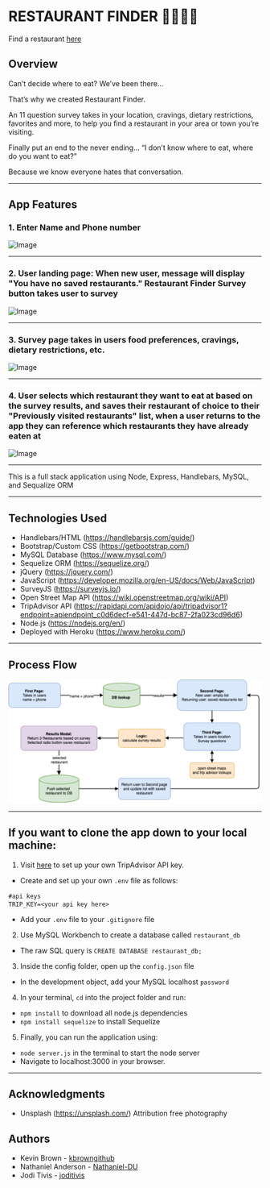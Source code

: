 # RESTAURANT FINDER 🍴🍕🍜🥗

Find a restaurant [here](https://best-restaurant.herokuapp.com/)

## Overview
Can’t decide where to eat?
We’ve been there...

That’s why we created Restaurant Finder. 

An 11 question survey takes in your location, cravings, dietary restrictions, favorites and more, to help you find a restaurant in your area or town you’re visiting.

Finally put an end to the never ending… “I don’t know where to eat, where do you want to eat?”
 
Because we know everyone hates that conversation.

---

## App Features
### 1. Enter Name and Phone number
![Image](public/images/gif.gif)

---
### 2. User landing page: When new user, message will display "You have no saved restaurants." Restaurant Finder Survey button takes user to survey
![Image](public/images/gif2.gif)

---
### 3. Survey page takes in users food preferences, cravings, dietary restrictions, etc.
![Image](public/images/gif3.gif)

---
### 4. User selects which restaurant they want to eat at based on the survey results, and saves their restaurant of choice to their "Previously visited restaurants" list, when a user returns to the app they can reference which restaurants they have already eaten at
![Image](public/images/gif4.gif)

---

This is a full stack application using Node, Express, Handlebars, MySQL, and Sequalize ORM

---

## Technologies Used
- Handlebars/HTML (https://handlebarsjs.com/guide/)
- Bootstrap/Custom CSS (https://getbootstrap.com/)
- MySQL Database (https://www.mysql.com/)
- Sequelize ORM (https://sequelize.org/) 
- jQuery (https://jquery.com/)
- JavaScript (https://developer.mozilla.org/en-US/docs/Web/JavaScript)
- SurveyJS (https://surveyjs.io/)
- Open Street Map API (https://wiki.openstreetmap.org/wiki/API)
- TripAdvisor API (https://rapidapi.com/apidojo/api/tripadvisor1?endpoint=apiendpoint_c0d6decf-e541-447d-bc87-2fa023cd96d6)
- Node.js (https://nodejs.org/en/)
- Deployed with Heroku (https://www.heroku.com/)

---

## Process Flow
![Image](public/images/flowchart.png)

---

## If you want to clone the app down to your local machine:
1. Visit [here](https://rapidapi.com/apidojo/api/tripadvisor1?endpoint=apiendpoint_c0d6decf-e541-447d-bc87-2fa023cd96d6) to set up your own TripAdvisor API key.
- Create and set up your own ```.env``` file as follows:
```
#api keys
TRIP_KEY=<your api key here>
```
- Add your ```.env``` file to your ```.gitignore``` file
2. Use MySQL Workbench to create a database called ```restaurant_db```
- The raw SQL query is ```CREATE DATABASE restaurant_db;```
3. Inside the config folder, open up the ```config.json``` file
- In the development object, add your MySQL localhost ```password```
4. In your terminal, ```cd``` into the project folder and run:
- ```npm install``` to download all node.js dependencies
- ```npm install sequelize``` to install Sequelize
5. Finally, you can run the application using:
- ```node server.js``` in the terminal to start the node server
- Navigate to localhost:3000 in your browser.

---

## Acknowledgments
- Unsplash (https://unsplash.com/) Attribution free photography

## Authors
- Kevin Brown - [kbrowngithub](https://github.com/kbrowngithub)
- Nathaniel Anderson - [Nathaniel-DU](https://github.com/Nathaniel-DU)
- Jodi Tivis - [joditivis](https://github.com/joditivis)